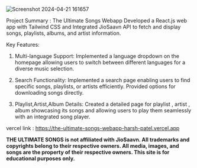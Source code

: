 
![Screenshot 2024-04-21 161657](https://github.com/patelharsh80874/THE-ULTIMATE-SONGS-WEBAPP/assets/110234600/a3ebe5a5-c50c-48ea-b4de-5531846ffeb9)


 Project Summary : The Ultimate Songs Webapp
 Developed a React.js web app with Tailwind CSS and
 Integrated JioSaavn API to fetch and display songs,
 playlists, albums, and artist information.

 
 Key Features:
 
 1. Multi-language Support: 
Implemented a language dropdown on the
 homepage allowing users to switch between
 different languages for a diverse music selection.

 3. Search Functionality: 
Implemented a search page enabling users to
 find specific songs, playlists, or artists efficiently.
 Provided options for downloading songs directly.

 5. Playlist,Artist,Album Details: 
Created a detailed page for playlist , artist , album
 showcasing its songs and allowing users to play
 them seamlessly with an integrated song player.

 vercel link :
 https://the-ultimate-songs-webapp-harsh-patel.vercel.app


**THE ULTIMATE SONGS is not affiliated with JioSaavn. All trademarks and copyrights belong to their respective owners. All media, images, and songs are the property of their respective owners. This site is for educational purposes only.**
